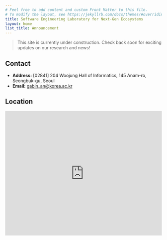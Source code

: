 ```yaml
---
# Feel free to add content and custom Front Matter to this file.
# To modify the layout, see https://jekyllrb.com/docs/themes/#overriding-theme-defaults
title: Software Engineering Laboratory for Next-Gen Ecosystems
layout: home
list_title: Announcement
---
```


> This site is currently under construction. Check back soon for exciting updates on our research and news!

## Contact

- **Address:** [02841] 204 Woojung Hall of Informatics, 145 Anam-ro, Seongbuk-gu, Seoul
- **Email:** gabin_an@korea.ac.kr


## Location

<iframe src="https://www.google.com/maps/embed?pb=!1m18!1m12!1m3!1d3161.723213416194!2d127.02585187715978!3d37.58513487203372!2m3!1f0!2f0!3f0!3m2!1i1024!2i768!4f13.1!3m3!1m2!1s0x357cbcbaa67c853d%3A0x66a4f0cf5e431e8e!2z6rOg66Ck64yA7ZWZ6rWQIOyasOygleygleuztOq0gA!5e0!3m2!1sko!2skr!4v1756305836371!5m2!1sko!2skr" width="100%" height="400" style="border:0;" allowfullscreen="" loading="lazy" referrerpolicy="no-referrer-when-downgrade"></iframe>